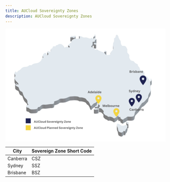 ```yaml
---
title: AUCloud Sovereignty Zones
description: AUCloud Sovereignty Zones
---
```


![Sov Zones](./assets/SZMap.png)

| City | Sovereign Zone Short Code |
| ---- | ------------------  |
| Canberra | CSZ |
| Sydney | SSZ |
| Brisbane | BSZ |